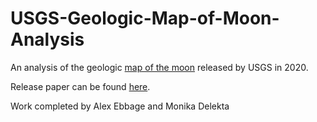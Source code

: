 # USGS-Geologic-Map-of-Moon-Analysis

An analysis of the geologic [map of the moon](https://www.usgs.gov/news/usgs-releases-first-ever-comprehensive-geologic-map-moon) released by USGS in 2020.

Release paper can be found [here](https://www.hou.usra.edu/meetings/lpsc2020/pdf/2760.pdf).

Work completed by Alex Ebbage and Monika Delekta
